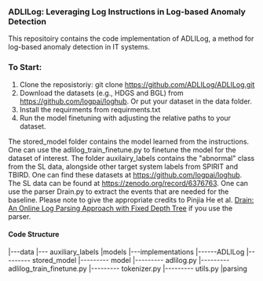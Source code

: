 ### ADLILog: Leveraging Log Instructions in Log-based Anomaly Detection

This repositoiry contains the code implementation of ADLILog, a method for log-based anomaly detection in IT systems. 

### To Start:
1. Clone the reposistoriy: git clone https://github.com/ADLILog/ADLILog.git
2. Download the datasets (e.g., HDGS and BGL) from https://github.com/logpai/loghub. Or put your dataset in the data folder. 
3. Install the requirments from requirments.txt
4. Run the model finetuning with adjusting the relative paths to your dataset.

The stored_model folder contains the model learned from the instructions. One can use the adlilog_train_finetune.py to finetune the model for the dataset of interest. The folder auxilairy_labels contains the "abnormal" class from the SL data, alongside other target system labels from SPIRIT and TBIRD. One 
can find these datasets at https://github.com/logpai/loghub. The SL data can be found at https://zenodo.org/record/6376763.
One can use the parser Drain.py to extract the events that are needed for the baseline. Please note to give the appropriate credits to Pinjia He et al. [Drain: An Online Log Parsing Approach with Fixed Depth Tree](https://github.com/logpai/logparser/tree/master/logparser/Drain) if you use the parser.

#### Code Structure

|---data
|--- auxiliary_labels
|models
|---implementations
|------ADLILog
|--------- stored_model
|--------- model
|--------- adlilog.py
|--------- adlilog_train_finetune.py
|--------- tokenizer.py
|--------- utils.py
|parsing
